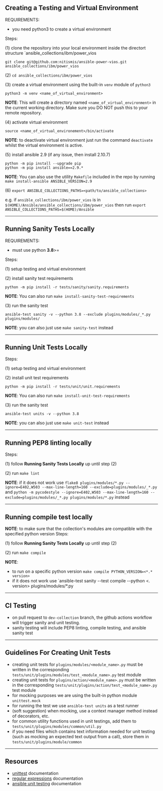 ## Creating a Testing and Virtual Environment
REQUIREMENTS:
- you need python3 to create a virtual environment

Steps:

(1) clone the repository into your local environment inside the 
directort structure `ansible_collections/ibm/power_vios
```
git clone git@github.com:nitismis/ansible-power-vios.git ansible_collections/ibm/power_vios
```

(2) `cd ansible_collections/ibm/power_vios`

(3) create a virtual environment using the built-in `venv` module of `python3`
```
python3 -m venv <name_of_virtual_environment>
```
**NOTE**: This will create a directory named `<name_of_virtual_environment>` in the
current working directory. Make sure you DO NOT push this to your remote repository.

(4) activate virtual environment
```
source <name_of_virtual_environement>/bin/activate
```
**NOTE**: to deactivate virtual environment just run the command `deactivate` whilst
the virtual environment is active.

(5) install ansible 2.9 (if any issue, then install 2.10.7)
```
python -m pip install --upgrade pip
python -m pip install ansible==2.9.*
```
**NOTE**: You can also use the utility `Makefile` included in the repo by running
`make install-ansible ANSIBLE_VERSION=2.9`

(6) `export ANSIBLE_COLLECTIONS_PATHS=<path/to/ansible_collections>`

e.g. if `ansible_collections/ibm/power_vios` is in `$(HOME)/Ansible/ansible_collections/ibm/power_vios`
then run `export ANSIBLE_COLLECTIONS_PATHS=$(HOME)/Ansible`

--------------------------------------------------------------------------------------------------------
## Running Sanity Tests Locally
REQUIREMENTS:
- must use python **3.8**>=

Steps:

(1) setup testing and virtual environment

(2) install sanity test requirements
```
python -m pip install -r tests/sanity/sanity.requirements
```
**NOTE**: You can also run `make install-sanity-test-requirements`

(3) run the sanity test
```
ansible-test sanity -v --python 3.8 --exclude plugins/modules/_*.py plugins/modules/
```
**NOTE**: you can also just use `make sanity-test` instead

--------------------------------------------------------------------------------------------------------
## Running Unit Tests Locally
Steps:

(1) setup testing and virtual environment

(2) install unit test requirements
```
python -m pip install -r tests/unit/unit.requirements
```
**NOTE**: You can also run `make install-unit-test-requirements`

(3) run the sanity test
```
ansible-test units -v --python 3.8
```
**NOTE**: you can also just use `make unit-test` instead

--------------------------------------------------------------------------------------------------------
## Running PEP8 linting locally
Steps:

(1) follow **Running Sanity Tests Locally** up until step (2)

(2) run `make lint`

**NOTE**: 
if it does not work use
`flake8 plugins/modules/*.py --ignore=E402,W503 --max-line-length=160 --exclude=plugins/modules/_*.py` and
`python -m pycodestyle --ignore=E402,W503 --max-line-length=160 --exclude=plugins/modules/_*.py plugins/modules/*.py`
instead

--------------------------------------------------------------------------------------------------------
## Running compile test locally
**NOTE**: to make sure that the collection's modules are compatible with the
specified python version
Steps:

(1) follow **Running Sanity Tests Locally** up until step (2)

(2) run `make compile`

**NOTE**:
- to run on a specific python version `make compile PYTHON_VERSION=<*.* version>`
- if it does not work use `ansible-test sanity --test compile --python <*.* version> plugins/modules/*.py

--------------------------------------------------------------------------------------------------------
## CI Testing
- on pull request to `dev-collection` branch, the github actions workflow will trigger
sanity and unit testing.
- sanity testing will include PEP8 linting, compile testing, and ansible sanity test

--------------------------------------------------------------------------------------------------------
## Guidelines For Creating Unit Tests
- creating unit tests for `plugins/modules/<module_name>.py` must be written in the corresponding 
`tests/unit/plugins/modules/test_<module_name>.py` test module
- creating unit tests for `plugins/action/<module_name>.py` must be written in the corresponding 
`tests/unit/plugins/action/test_<module_name>.py` test module
- for mocking purposes we are using the built-in python module `unittest.mock`
- for running the test we use `ansible-test units` as a test runner
- (soft suggestion) when mocking, use a context manager method instead of decorators, etc.
- for common utility functions used in unit testings, add them to `tests/unit/plugins/modules/common/util.py`
- if you need files which contains text information needed for unit testing (such as mocking an expected text
output from a call), store them in `tests/unit/plugins/module/common`


--------------------------------------------------------------------------------------------------------
## Resources
- [unittest](https://docs.python.org/3.7/library/unittest.html) documentation
- [regular expressions](https://docs.python.org/3.7/library/re.html) documentation
- [ansible unit testing](https://docs.ansible.com/ansible/latest/dev_guide/testing_units.html) documentation

